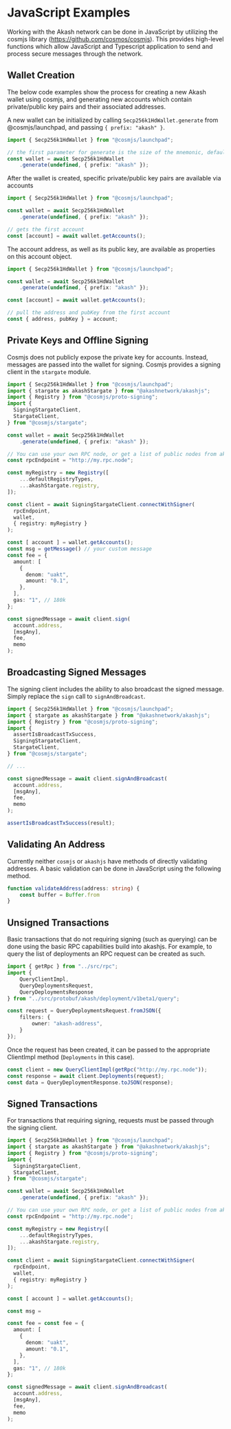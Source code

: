 # JavaScript Examples

Working with the Akash network can be done in JavaScript by utilizing the cosmjs library (https://github.com/cosmos/cosmjs). This provides high-level functions which allow JavaScript and Typescript application to send and process secure messages through the network.

##  Wallet Creation

The below code examples show the process for creating a new Akash wallet using cosmjs, and generating new accounts which contain private/public key pairs and their associated addresses.

A new wallet can be initialized by calling `Secp256k1HdWallet.generate` from @cosmjs/launchpad, and passing `{ prefix: "akash" }`.

```ts
import { Secp256k1HdWallet } from "@cosmjs/launchpad";

// the first parameter for generate is the size of the mnemonic, default is 12
const wallet = await Secp256k1HdWallet
	.generate(undefined, { prefix: "akash" });

```

After the wallet is created, specific private/public key pairs are available via accounts

```ts
import { Secp256k1HdWallet } from "@cosmjs/launchpad";

const wallet = await Secp256k1HdWallet
	.generate(undefined, { prefix: "akash" });

// gets the first account
const [account] = await wallet.getAccounts();
```

The account address, as well as its public key, are available as properties on this account object.

```ts
import { Secp256k1HdWallet } from "@cosmjs/launchpad";

const wallet = await Secp256k1HdWallet
	.generate(undefined, { prefix: "akash" });

const [account] = await wallet.getAccounts();

// pull the address and pubKey from the first account
const { address, pubKey } = account;
```

## Private Keys and Offline Signing

Cosmjs does not publicly expose the private key for accounts. Instead, messages are passed into the wallet for signing. Cosmjs provides a signing client in the `stargate` module.

```ts
import { Secp256k1HdWallet } from "@cosmjs/launchpad";
import { stargate as akashStargate } from "@akashnetwork/akashjs";
import { Registry } from "@cosmjs/proto-signing";
import {
  SigningStargateClient,
  StargateClient,
} from "@cosmjs/stargate";

const wallet = await Secp256k1HdWallet
	.generate(undefined, { prefix: "akash" });

// You can use your own RPC node, or get a list of public nodes from akashjs
const rpcEndpoint = "http://my.rpc.node";

const myRegistry = new Registry([
	...defaultRegistryTypes,
	...akashStargate.registry,
]);

const client = await SigningStargateClient.connectWithSigner(
  rpcEndpoint,
  wallet,
  { registry: myRegistry }
);

const [ account ] = wallet.getAccounts();
const msg = getMessage() // your custom message
const fee = {
  amount: [
    {
      denom: "uakt",
      amount: "0.1",
    },
  ],
  gas: "1", // 180k
};

const signedMessage = await client.sign(
  account.address,
  [msgAny],
  fee,
  memo
);
```

## Broadcasting Signed Messages

The signing client includes the ability to also broadcast the signed message. Simply replace the `sign` call to `signAndBroadcast`.

```ts
import { Secp256k1HdWallet } from "@cosmjs/launchpad";
import { stargate as akashStargate } from "@akashnetwork/akashjs";
import { Registry } from "@cosmjs/proto-signing";
import {
  assertIsBroadcastTxSuccess,
  SigningStargateClient,
  StargateClient,
} from "@cosmjs/stargate";

// ...

const signedMessage = await client.signAndBroadcast(
  account.address,
  [msgAny],
  fee,
  memo
);

assertIsBroadcastTxSuccess(result);
```

## Validating An Address

Currently neither `cosmjs` or `akashjs` have methods of directly validating addresses. A basic validation can be done in JavaScript using the following method.

```ts
function validateAddress(address: string) {
	const buffer = Buffer.from
}
```

## Unsigned Transactions

Basic transactions that do not requiring signing (such as querying) can be done using the basic RPC capabilities build into akashjs. For example, to query the list of deployments an RPC request can be created as such.

```ts
import { getRpc } from "../src/rpc";
import {
    QueryClientImpl,
    QueryDeploymentsRequest,
    QueryDeploymentsResponse
} from "../src/protobuf/akash/deployment/v1beta1/query";

const request = QueryDeploymentsRequest.fromJSON({
    filters: {
        owner: "akash-address",
    }
});
```

Once the request has been created, it can be passed to the appropriate ClientImpl method (`Deployments` in this case).

```ts
const client = new QueryClientImpl(getRpc("http://my.rpc.node"));
const response = await client.Deployments(request);
const data = QueryDeploymentResponse.toJSON(response);
```

## Signed Transactions

For transactions that requiring signing, requests must be passed through the signing client. 


```ts
import { Secp256k1HdWallet } from "@cosmjs/launchpad";
import { stargate as akashStargate } from "@akashnetwork/akashjs";
import { Registry } from "@cosmjs/proto-signing";
import {
  SigningStargateClient,
  StargateClient,
} from "@cosmjs/stargate";

const wallet = await Secp256k1HdWallet
	.generate(undefined, { prefix: "akash" });

// You can use your own RPC node, or get a list of public nodes from akashjs
const rpcEndpoint = "http://my.rpc.node";

const myRegistry = new Registry([
	...defaultRegistryTypes,
	...akashStargate.registry,
]);

const client = await SigningStargateClient.connectWithSigner(
  rpcEndpoint,
  wallet,
  { registry: myRegistry }
);

const [ account ] = wallet.getAccounts();

const msg = 

const fee = const fee = {
  amount: [
    {
      denom: "uakt",
      amount: "0.1",
    },
  ],
  gas: "1", // 180k
};

const signedMessage = await client.signAndBroadcast(
  account.address,
  [msgAny],
  fee,
  memo
);
```